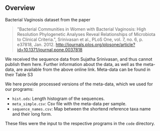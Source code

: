 Overview
-------------------------

Bacterial Vaginosis dataset from the paper

> "Bacterial Communities in Women with Bacterial Vaginosis: High Resolution Phylogenetic Analyses Reveal Relationships of Microbiota to Clinical Criteria.",
> Srinivasan et al., PLoS One, vol. 7, no. 6, p. e37818, Jan. 2012.
> http://journals.plos.org/plosone/article?id=10.1371/journal.pone.0037818

We received the sequence data from Sujatha Srinivasan, 
and thus cannot publish them here.
Further information about the data, as well as the meta-data,
are available from the above online link.
Meta-data can be found in their Table S3

We here provide processed versions of the meta-data, which we used for our programs:

 * `hist.ods`: Length histogram of the sequences.
 * `meta_simple.csv`: Csv file with the meta-data per sample.
 * `sequence_names.csv`: Map between the shortend reference taxa name and their long form.
 
These files were the input to the respective programs in the `code` directory.
